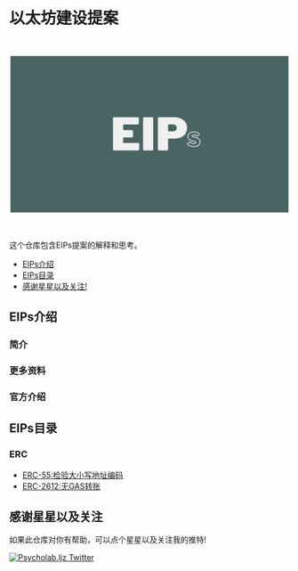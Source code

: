 # 以太坊建设提案

<br/>
<p align="center">
<img src="./image/background.png" width="500" alt="imcoding move ">
</a>
</p>
<br/>

这个仓库包含EIPs提案的解释和思考。

- [EIPs介绍](#EIPs介绍)
- [EIPs目录](#EIPs目录)
- [感谢星星以及关注!](#感谢星星以及关注)

## EIPs介绍

### 简介

### 更多资料

### 官方介绍

## EIPs目录

### ERC

- [ERC-55:检验大小写地址编码](./ERC/ERC-55/ERC-55:校验大小写地址编码.md)
- [ERC-2612:无GAS转账](./ERC/ERC-2612/ERC-2612:无GAS转账.md)

## 感谢星星以及关注

如果此仓库对你有帮助，可以点个星星以及关注我的推特!

[![Psycholab.ljz Twitter](https://img.shields.io/badge/Twitter-1DA1F2?style=for-the-badge&logo=twitter&logoColor=white)](https://twitter.com/ljzbtc)
